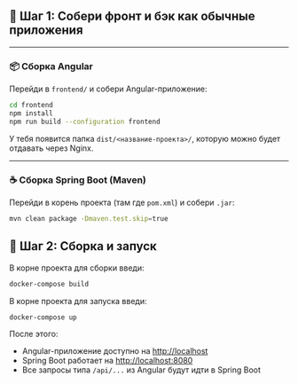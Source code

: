 ## 🔧 Шаг 1: Собери фронт и бэк как обычные приложения

---

### 📦 Сборка Angular

Перейди в `frontend/` и собери Angular-приложение:

```bash
cd frontend
npm install
npm run build --configuration frontend
```

У тебя появится папка `dist/<название-проекта>/`, которую можно будет отдавать через Nginx.

---

### ☕️ Сборка Spring Boot (Maven)

Перейди в корень проекта (там где `pom.xml`) и собери `.jar`:
```bash
mvn clean package -Dmaven.test.skip=true
```


## 🚀 Шаг 2: Сборка и запуск

В корне проекта для сборки введи:
```bash
docker-compose build
```
В корне проекта для запуска введи:
```bash
docker-compose up
```

После этого:
- Angular-приложение доступно на [http://localhost](http://localhost)
- Spring Boot работает на [http://localhost:8080](http://localhost:8080)
- Все запросы типа `/api/...` из Angular будут идти в Spring Boot
